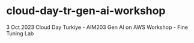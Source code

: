 # cloud-day-tr-gen-ai-workshop
3 Oct 2023 Cloud Day Turkiye - AIM203 Gen AI on AWS Workshop - Fine Tuning Lab
